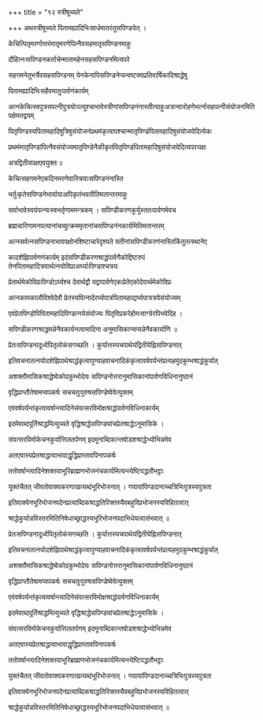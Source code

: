 +++
title = "१२ स्त्रीषूच्यते"

+++
अथस्त्रीषूच्यते पितामह्यादिभिःसार्धमातरंतुसपिण्डयेत् ।

केचित्पितृमरणोत्तरंमातृमरणेपित्नैवसहमातृसपिण्डनमाहुः

दौहित्नःसपिण्डनकर्ताचेन्मातामहेनसहसपिण्डनमित्यपरे

सहगमनेतुभर्त्रैवसहसपिण्डनम् येनकेनापिसपिण्डनेप्यन्वष्टक्यप्रतिवार्षिकादिश्राद्धेषु

पितामह्यादिभिःसहैवमातुःपार्वणंकार्यम्

अत्नकेचित्स्वपुत्रसपत्नीपुत्रयोःपत्युश्चाभावेस्त्रीणांसपिण्डनंनास्तीत्याहुःअत्रान्वारोहणेभर्त्नासहपत्नीसंयोजनमितिपक्षेमतद्वयम्

पितृपिण्डस्यपितामहादिषुत्रिषुसंयोजनंप्रथमंकृत्वापश्चान्मातृपिण्डंपितामहादिषुसंयोजयेदित्येकः

प्रथमंमातृपिण्डांपित्नैवसंयोज्यमातृपिण्डेनैकीकृतंपितृपिण्डंपितामहादिषुसंयोजयेदित्यपरःपक्षः

अत्रद्वितीयपक्षएवयुक्तः॥

केचित्सहगमनेएकदिनमरणेवास्त्रियाःसपिण्डनंनास्ति

भर्तुःकृतेसपिण्डनेभार्यायाअपिकृतंभवतीतिमतान्तरमाहुः

सर्वाभावेस्वयंपत्न्यःस्वभर्तृणाममन्त्रकम् । सपिण्डीकरणकुर्युस्ततःपार्वणमेवच

ब्रह्मचारिणामनपत्यानांचव्युत्क्रममृतानांचसपिण्डनंनकार्यमितिमतान्तरम्

अत्नसर्वत्नसपिण्डनाभावपक्षोनशिष्टाचारेदृश्यते यतीनांसपिण्डीकरणंनास्तिकिंतुतत्स्थानेए

कादशेह्निपार्वणणंकार्यम् इदंसपिण्डीकरणश्राद्धंपार्वणैकोद्दिष्टरुपं तेनपितामहादित्रयार्थत्नयोविप्राअर्घ्याःपिण्डाश्चत्रयः

प्रेतार्थमेकोविप्रःपिण्डोऽर्घ्यश्च देवार्थद्वौ यद्वापार्वणेएकःप्रेतेएकोदेवार्थमेकोविप्रः

अत्नकामकालौविश्वेदेवौ प्रेतस्यपित्नादेरर्घ्यपात्रंपितामहाद्यर्घ्यपात्रत्रयेसंयोज्यम्

एवंप्रेतपिण्डोपिपितामहादिपिण्डत्नयेसंयोज्यः पितृविप्रकरेहोमःसाग्न्रेरपिभवेदिह ।

सपिण्डीकरणश्राद्धमन्नेनैवकार्यनत्वामादिना अनुमासिकान्यप्यन्नेनैवकार्याणि ॥

प्रेतःसपिण्डनादूर्ध्वपितृलोकंसगच्छति । कुर्यात्तस्यचपाथेयंद्वितीयेह्निसपिण्डनात्

इतिवचनातत्नयोदशेह्निपाथेश्राद्धंकृत्वापुण्याहवाचनादिकंकृत्वावर्षपर्यन्तंप्रत्यहमुदकुम्भश्राद्धंकुर्यात्

अशक्तौमासिकश्राद्धेष्वेकोदकुम्भोदेयः सपिण्डनोत्तरानुमासिकानांपार्वणविधिनानुष्ठानं

वृद्धिप्राप्तौतेषामप्यपकर्षः सचचतुःपुरुषसपिण्डेष्वेवेत्युक्तम्

एवंवर्षपर्यन्तंकृत्वावर्षान्त्यादिनेसंवत्सरविमोक्षश्राद्धंपार्वणविधिनाकार्यम्

इदमेवाब्दपूर्तिश्राद्धमित्युच्यते वृद्धिश्राद्धेसपिण्ड्यांचप्रेतश्राद्धेऽनुमासिके ।

संवत्सरविमोकेचनकुर्यात्तिलतर्पणम् इदमूनाब्दिकान्तषोडशश्राद्धेभ्योभिन्नमेव

अतएवास्यप्रेतश्राद्धत्वाभावाद्धृद्धिप्राप्तावपिनापकर्षः

ततोवर्षान्त्यादिनेशक्तयाभूरिब्राह्मणभोजनंचकार्यमित्यन्त्येष्टिपद्धतौभट्टाः

युक्तंचैतत् जीवतोवाक्यकरणात्प्रत्यब्दंभूरिभोजनात् । गयायांपिण्डदानाच्चत्रिभिःपुत्रस्यपुत्रता

इतिवाक्येनभूरिभोजनपदेनप्रत्याब्दिकश्राद्धतिरिक्तस्यैवबहुविप्रभोजनस्यविहितत्वात्

श्राद्धेकुर्यान्नविस्तरमितिनिषेधाच्छ्राद्धस्यभूरिभोजनपदाभिधेयत्वासंभवात् ॥

प्रेतःसपिण्डनादूर्ध्वपितृलोकंसगच्छति । कुर्यात्तस्यचपाथेयंद्वितीयेह्निसपिण्डनात्

इतिवचनातत्नयोदशेह्निपाथेश्राद्धंकृत्वापुण्याहवाचनादिकंकृत्वावर्षपर्यन्तंप्रत्यहमुदकुम्भश्राद्धंकुर्यात्

अशक्तौमासिकश्राद्धेष्वेकोदकुम्भोदेयः सपिण्डनोत्तरानुमासिकानांपार्वणविधिनानुष्ठानं

वृद्धिप्राप्तौतेषामप्यपकर्षः सचचतुःपुरुषसपिण्डेष्वेवेत्युक्तम्

एवंवर्षपर्यन्तंकृत्वावर्षान्त्यादिनेसंवत्सरविमोक्षश्राद्धंपार्वणविधिनाकार्यम्

इदमेवाब्दपूर्तिश्राद्धमित्युच्यते वृद्धिश्राद्धेसपिण्ड्यांचप्रेतश्राद्धेऽनुमासिके ।

संवत्सरविमोकेचनकुर्यात्तिलतर्पणम् इदमूनाब्दिकान्तषोडशश्राद्धेभ्योभिन्नमेव

अतएवास्यप्रेतश्राद्धत्वाभावाद्धृद्धिप्राप्तावपिनापकर्षः

ततोवर्षान्त्यादिनेशक्तयाभूरिब्राह्मणभोजनंचकार्यमित्यन्त्येष्टिपद्धतौभट्टाः

युक्तंचैतत् जीवतोवाक्यकरणात्प्रत्यब्दंभूरिभोजनात् । गयायांपिण्डदानाच्चत्रिभिःपुत्रस्यपुत्रता

इतिवाक्येनभूरिभोजनपदेनप्रत्याब्दिकश्राद्धतिरिक्तस्यैवबहुविप्रभोजनस्यविहितत्वात्

श्राद्धेकुर्यान्नविस्तरमितिनिषेधाच्छ्राद्धस्यभूरिभोजनपदाभिधेयत्वासंभवात् ॥

